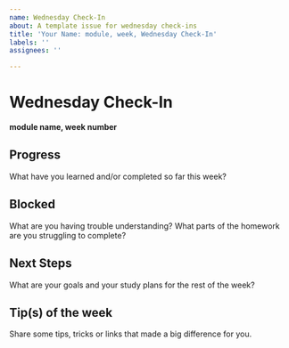 ```yaml
---
name: Wednesday Check-In
about: A template issue for wednesday check-ins
title: 'Your Name: module, week, Wednesday Check-In'
labels: ''
assignees: ''

---
```


# Wednesday Check-In

__module name, week number__

## Progress

What have you learned and/or completed so far this week?

## Blocked

What are you having trouble understanding? What parts of the homework are you struggling to complete?

## Next Steps

What are your goals and your study plans for the rest of the week?

## Tip(s) of the week

Share some tips, tricks or links that made a big difference for you.
